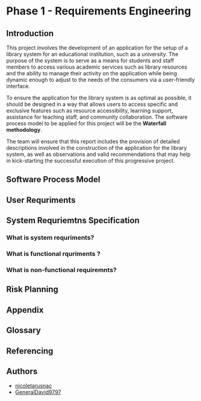 # Phase 1 - Requirements Engineering

## Introduction 

This project involves the development of an application for the setup of a library system for an educational institution, such as a university. The purpose of the system is to serve as a means for students and staff members to access various academic services such as library resources and the ability to manage their activity on the application while being dynamic enough to adjust to the needs of the consumers via a user-friendly interface.

To ensure the application for the library system is as optimal as possible, it should be designed in a way that allows users to access specific and exclusive features such as resource accessibility, learning support, assistance for teaching staff, and community collaboration. The software process model to be applied for this project will be the **Waterfall methodology**.

The team will ensure that this report includes the provision of detailed descriptions involved in the construction of the application for the library system, as well as observations and valid recommendations that may help in kick-starting the successful execution of this progressive project.




## Software Process Model 



## User Requriments 

## System Requriemtns Specification 
### **What is system requriments?**

### **What is functional rquriments ?** 

### **What is non-functional requiremnts?**

## Risk Planning 

## Appendix 

## Glossary  

## Referencing 

## Authors

- [nicoletarusnac](https://github.com/nicoletarusnac)
- [GeneralDavid9797](https://github.com/GeneralDavid9797)